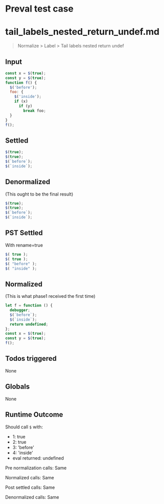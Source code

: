 # Preval test case

# tail_labels_nested_return_undef.md

> Normalize > Label > Tail labels nested return undef
>
>

## Input

`````js filename=intro
const x = $(true);
const y = $(true);
function f() {
  $('before');
  foo: {
    $('inside');
    if (x) 
      if (y)
        break foo;
  }
}
f();
`````


## Settled


`````js filename=intro
$(true);
$(true);
$(`before`);
$(`inside`);
`````


## Denormalized
(This ought to be the final result)

`````js filename=intro
$(true);
$(true);
$(`before`);
$(`inside`);
`````


## PST Settled
With rename=true

`````js filename=intro
$( true );
$( true );
$( "before" );
$( "inside" );
`````


## Normalized
(This is what phase1 received the first time)

`````js filename=intro
let f = function () {
  debugger;
  $(`before`);
  $(`inside`);
  return undefined;
};
const x = $(true);
const y = $(true);
f();
`````


## Todos triggered


None


## Globals


None


## Runtime Outcome


Should call `$` with:
 - 1: true
 - 2: true
 - 3: 'before'
 - 4: 'inside'
 - eval returned: undefined

Pre normalization calls: Same

Normalized calls: Same

Post settled calls: Same

Denormalized calls: Same
